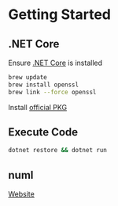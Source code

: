 # Getting Started

## .NET Core
Ensure [.NET Core](https://dotnet.github.io/getting-started/) is installed
```bash
brew update
brew install openssl
brew link --force openssl
```

Install [official PKG](https://dotnetcli.blob.core.windows.net/dotnet/beta/Installers/1.0.0.001598/dotnet-osx-x64.1.0.0.001598.pkg)

## Execute Code

```bash
dotnet restore && dotnet run
```
## numl
[Website](http://numl.net/getting-started/)

